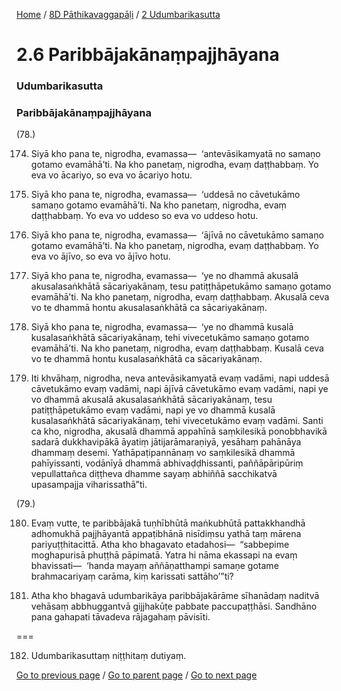 
[Home](/) / [8D Pāthikavaggapāḷi](/tipitaka/8D.md) / [2 Udumbarikasutta](/tipitaka/8D/2.md)

# 2.6 Paribbājakānaṃpajjhāyana

### Udumbarikasutta

### Paribbājakānaṃpajjhāyana

(78.)

174. Siyā kho pana te, nigrodha, evamassa—  ‘antevāsikamyatā no samaṇo gotamo evamāhā’ti. Na kho panetaṃ, nigrodha, evaṃ daṭṭhabbaṃ. Yo eva vo ācariyo, so eva vo ācariyo hotu.

175. Siyā kho pana te, nigrodha, evamassa—  ‘uddesā no cāvetukāmo samaṇo gotamo evamāhā’ti. Na kho panetaṃ, nigrodha, evaṃ daṭṭhabbaṃ. Yo eva vo uddeso so eva vo uddeso hotu.

176. Siyā kho pana te, nigrodha, evamassa—  ‘ājīvā no cāvetukāmo samaṇo gotamo evamāhā’ti. Na kho panetaṃ, nigrodha, evaṃ daṭṭhabbaṃ. Yo eva vo ājīvo, so eva vo ājīvo hotu.

177. Siyā kho pana te, nigrodha, evamassa—  ‘ye no dhammā akusalā akusalasaṅkhātā sācariyakānaṃ, tesu patiṭṭhāpetukāmo samaṇo gotamo evamāhā’ti. Na kho panetaṃ, nigrodha, evaṃ daṭṭhabbaṃ. Akusalā ceva vo te dhammā hontu akusalasaṅkhātā ca sācariyakānaṃ.

178. Siyā kho pana te, nigrodha, evamassa—  ‘ye no dhammā kusalā kusalasaṅkhātā sācariyakānaṃ, tehi vivecetukāmo samaṇo gotamo evamāhā’ti. Na kho panetaṃ, nigrodha, evaṃ daṭṭhabbaṃ. Kusalā ceva vo te dhammā hontu kusalasaṅkhātā ca sācariyakānaṃ.

179. Iti khvāhaṃ, nigrodha, neva antevāsikamyatā evaṃ vadāmi, napi uddesā cāvetukāmo evaṃ vadāmi, napi ājīvā cāvetukāmo evaṃ vadāmi, napi ye vo dhammā akusalā akusalasaṅkhātā sācariyakānaṃ, tesu patiṭṭhāpetukāmo evaṃ vadāmi, napi ye vo dhammā kusalā kusalasaṅkhātā sācariyakānaṃ, tehi vivecetukāmo evaṃ vadāmi. Santi ca kho, nigrodha, akusalā dhammā appahīnā saṃkilesikā ponobbhavikā sadarā dukkhavipākā āyatiṃ jātijarāmaraṇiyā, yesāhaṃ pahānāya dhammaṃ desemi. Yathāpaṭipannānaṃ vo saṃkilesikā dhammā pahīyissanti, vodānīyā dhammā abhivaḍḍhissanti, paññāpāripūriṃ vepullattañca diṭṭheva dhamme sayaṃ abhiññā sacchikatvā upasampajja viharissathā”ti.

(79.)

180. Evaṃ vutte, te paribbājakā tuṇhībhūtā maṅkubhūtā pattakkhandhā adhomukhā pajjhāyantā appaṭibhānā nisīdiṃsu yathā taṃ mārena pariyuṭṭhitacittā. Atha kho bhagavato etadahosi—  “sabbepime moghapurisā phuṭṭhā pāpimatā. Yatra hi nāma ekassapi na evaṃ bhavissati—  ‘handa mayaṃ aññāṇatthampi samaṇe gotame brahmacariyaṃ carāma, kiṃ karissati sattāho’”ti?

181. Atha kho bhagavā udumbarikāya paribbājakārāme sīhanādaṃ naditvā vehāsaṃ abbhuggantvā gijjhakūṭe pabbate paccupaṭṭhāsi. Sandhāno pana gahapati tāvadeva rājagahaṃ pāvisīti.

===

182. Udumbarikasuttaṃ niṭṭhitaṃ dutiyaṃ.



[Go to previous page](/tipitaka/8D/2/2.5.md) / [Go to parent page](/tipitaka/8D/2.md) / [Go to next page](/tipitaka/8D/3.md)


